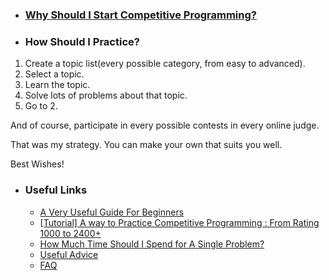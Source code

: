 - ### [Why Should I Start Competitive Programming?](https://codeforces.com/blog/entry/79449#comment-651688)

- ### How Should I Practice?

1. Create a topic list(every possible category, from easy to advanced).
2. Select a topic.
3. Learn the topic.
4. Solve lots of problems about that topic.
5. Go to 2.

And of course, participate in every possible contests in every online judge.

That was my strategy. You can make your own that suits you well.

Best Wishes!

- ### Useful Links

  - [A Very Useful Guide For Beginners](https://github.com/the-hyp0cr1t3/CC)
  - [[Tutorial] A way to Practice Competitive Programming : From Rating 1000 to 2400+](https://drive.google.com/file/d/1J2x8pIYQ3MXANgvzOgBciWd3d79j_Exa/view)
  - [How Much Time Should I Spend for A Single Problem?](http://mdotsabouri.blogspot.com/2014/10/my-recipe-to-improve-your-programming.html)
  - [Useful Advice](https://docs.google.com/document/d/1cHJ3S3s5dZJjMQjvL_R24ZIwzZjeYMzAuVm3MkHDxzU/edit)
  - [FAQ](https://codeforces.com/blog/entry/47516)
